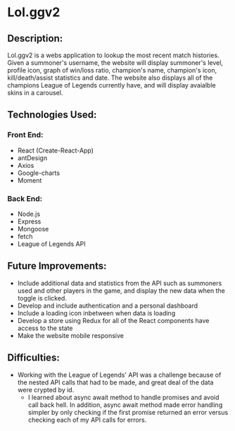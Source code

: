 # Lol.ggv2

## Description:

Lol.ggv2 is a webs application to lookup the most recent match histories. Given a summoner's username, the website will display summoner's level, profile icon, graph of win/loss ratio, champion's name, champion's icon, kill/death/assist statistics and date. The website also displays all of the champions League of Legends currently have, and will display avaialble skins in a carousel.

## Technologies Used:

### Front End:

- React (Create-React-App)
- antDesign
- Axios
- Google-charts
- Moment

### Back End:

- Node.js
- Express
- Mongoose
- fetch
- League of Legends API

## Future Improvements:

- Include additional data and statistics from the API such as summoners used and other players in the game, and display the new data when the toggle is clicked.
- Develop and include authentication and a personal dashboard
- Include a loading icon inbetween when data is loading
- Develop a store using Redux for all of the React components have access to the state
- Make the website mobile responsive

## Difficulties:

- Working with the League of Legends' API was a challenge because of the nested API calls that had to be made, and great deal of the data were crypted by id. 
    - I learned about async await method to handle promises and avoid call back hell. In addition, async await method made error handling simpler by only checking if the first promise returned an error versus checking each of my API calls for errors.
